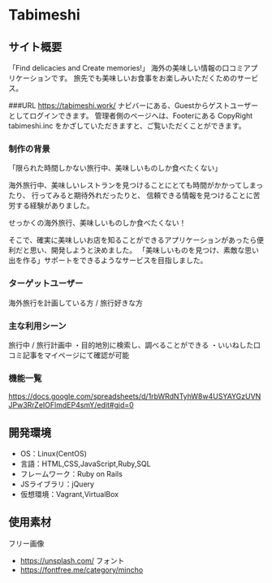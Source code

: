 # Tabimeshi

## サイト概要
「Find delicacies and Create memories!」
海外の美味しい情報の口コミアプリケーションです。
旅先でも美味しいお食事をお楽しみいただくためのサービス。

###URL
https://tabimeshi.work/
ナビバーにある、Guestからゲストユーザーとしてログインできます。
管理者側のページへは、Footerにある CopyRight tabimeshi.inc をかざしていただきますと、ご覧いただくことができます。


### 制作の背景
「限られた時間しかない旅行中、美味しいものしか食べたくない」

海外旅行中、美味しいレストランを見つけることにとても時間がかかってしまったり、
行ってみると期待外れだったりと、
信頼できる情報を見つけることに苦労する経験がありました。

せっかくの海外旅行、美味しいものしか食べたくない！

そこで、確実に美味しいお店を知ることができるアプリケーションがあったら便利だと思い、開発しようと決めました。
「美味しいものを見つけ、素敵な思い出を作る」サポートをできるようなサービスを目指しました。

### ターゲットユーザー
海外旅行を計画している方 / 旅行好きな方

### 主な利用シーン
旅行中 / 旅行計画中
・目的地別に検索し、調べることができる
・いいねした口コミ記事をマイページにて確認が可能


### 機能一覧
https://docs.google.com/spreadsheets/d/1rbWRdNTyhW8w4USYAYGzUVNJPw3RrZeIOFlmdEP4smY/edit#gid=0

## 開発環境
- OS：Linux(CentOS)
- 言語：HTML,CSS,JavaScript,Ruby,SQL
- フレームワーク：Ruby on Rails
- JSライブラリ：jQuery
- 仮想環境：Vagrant,VirtualBox

## 使用素材
  フリー画像
- https://unsplash.com/
  フォント
- https://fontfree.me/category/mincho
